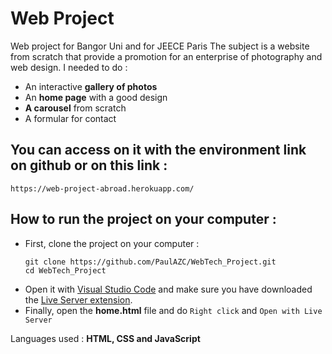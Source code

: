 # Web Project
 Web project for Bangor Uni and for JEECE Paris
 The subject is a website from scratch that provide a promotion for an enterprise of photography and web design.
 I needed to do : 
 - An interactive **gallery of photos**
 - An **home page** with a good design
 - **A carousel** from scratch
 - A formular for contact
 
 ## You can access on it with the environment link on github or on this link :
   ``` https://web-project-abroad.herokuapp.com/ ```
 
 ## How to run the project on your computer : 
 * First, clone the project on your computer :
   ```
   git clone https://github.com/PaulAZC/WebTech_Project.git
   cd WebTech_Project
   ```
 * Open it with [Visual Studio Code](https://code.visualstudio.com/download) and make sure you have downloaded the [Live Server extension](https://marketplace.visualstudio.com/items?itemName=ritwickdey.LiveServer).
 * Finally, open the **home.html** file and do ```Right click``` and ```Open with Live Server``` 
 
 Languages used : **HTML, CSS and JavaScript**
 
 
